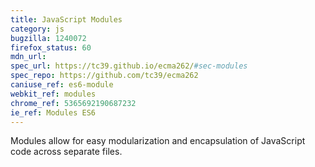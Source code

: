 ```yaml
---
title: JavaScript Modules
category: js
bugzilla: 1240072
firefox_status: 60
mdn_url:
spec_url: https://tc39.github.io/ecma262/#sec-modules
spec_repo: https://github.com/tc39/ecma262
caniuse_ref: es6-module
webkit_ref: modules
chrome_ref: 5365692190687232
ie_ref: Modules ES6
---
```


Modules allow for easy modularization and encapsulation of JavaScript code across separate files.
